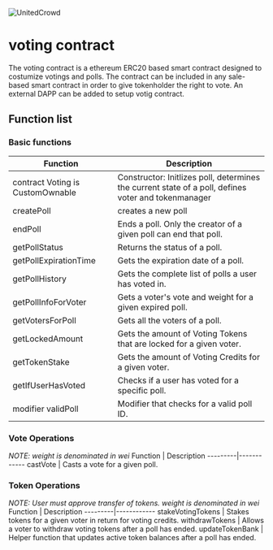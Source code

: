 ![UnitedCrowd](https://staging.unitedcrowd.com/github/uc-logo.jpg)
# voting contract
The voting contract is a ethereum ERC20 based smart contract designed to costumize votings and polls. The contract can be included in any sale-based smart contract in order to give tokenholder the right to vote. An external DAPP can be added to setup votig contract.
## Function list
### Basic functions
Function | Description
---------|------------
contract Voting is CustomOwnable | Constructor: Initlizes poll, determines the current state of a poll, defines voter and tokenmanager
createPoll | creates a new poll
endPoll | Ends a poll. Only the creator of a given poll can end that poll.
getPollStatus | Returns the status of a poll.
getPollExpirationTime | Gets the expiration date of a poll.
getPollHistory | Gets the complete list of polls a user has voted in.
getPollInfoForVoter | Gets a voter's vote and weight for a given expired poll.
getVotersForPoll | Gets all the voters of a poll.
getLockedAmount | Gets the amount of Voting Tokens that are locked for a given voter.
getTokenStake | Gets the amount of Voting Credits for a given voter.
getIfUserHasVoted | Checks if a user has voted for a specific poll.
modifier validPoll | Modifier that checks for a valid poll ID.

### Vote Operations
_NOTE: weight is denominated in wei_
Function | Description
---------|------------
castVote | Casts a vote for a given poll.

### Token Operations
_NOTE: User must approve transfer of tokens. weight is denominated in wei_
Function | Description
---------|------------
stakeVotingTokens | Stakes tokens for a given voter in return for voting credits.
withdrawTokens | Allows a voter to withdraw voting tokens after a poll has ended.
updateTokenBank | Helper function that updates active token balances after a poll has ended.


